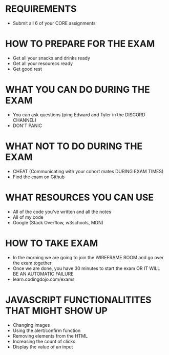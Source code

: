# REQUIREMENTS
 - Submit all 6 of your CORE assignments

# HOW TO PREPARE FOR THE EXAM
 - Get all your snacks and drinks ready
 - Get all your resourecs ready
 - Get good rest

# WHAT YOU CAN DO DURING THE EXAM
 - You can ask questions (ping Edward and Tyler in the DISCORD CHANNEL)
 - DON'T PANIC

# WHAT NOT TO DO DURING THE EXAM
 - CHEAT (Communicating with your cohort mates DURING EXAM TIMES)
 - Find the exam on Github

# WHAT RESOURCES YOU CAN USE
 - All of the code you've written and all the notes
 - All of my code
 - Google (Stack Overflow, w3schools, MDN)

# HOW TO TAKE EXAM
 - In the morning we are going to join the WIREFRAME ROOM and go over the exam together
 - Once we are done, you have 30 minutes to start the exam OR IT WILL BE AN AUTOMATIC FAILURE
 - learn.codingdojo.com/exams


# JAVASCRIPT FUNCTIONALITITES THAT MIGHT SHOW UP
 - Changing images
 - Using the alert/confirm function
 - Removing elements from the HTML
 - Increasing the count of clicks
 - Display the value of an input